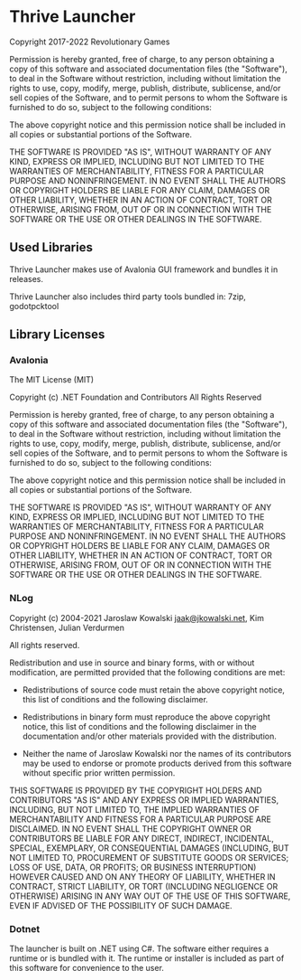 Thrive Launcher
===============

Copyright 2017-2022 Revolutionary Games

Permission is hereby granted, free of charge, to any person obtaining
a copy of this software and associated documentation files (the
"Software"), to deal in the Software without restriction, including
without limitation the rights to use, copy, modify, merge, publish,
distribute, sublicense, and/or sell copies of the Software, and to
permit persons to whom the Software is furnished to do so, subject to
the following conditions:

The above copyright notice and this permission notice shall be
included in all copies or substantial portions of the Software.

THE SOFTWARE IS PROVIDED "AS IS", WITHOUT WARRANTY OF ANY KIND,
EXPRESS OR IMPLIED, INCLUDING BUT NOT LIMITED TO THE WARRANTIES OF
MERCHANTABILITY, FITNESS FOR A PARTICULAR PURPOSE AND
NONINFRINGEMENT. IN NO EVENT SHALL THE AUTHORS OR COPYRIGHT HOLDERS BE
LIABLE FOR ANY CLAIM, DAMAGES OR OTHER LIABILITY, WHETHER IN AN ACTION
OF CONTRACT, TORT OR OTHERWISE, ARISING FROM, OUT OF OR IN CONNECTION
WITH THE SOFTWARE OR THE USE OR OTHER DEALINGS IN THE SOFTWARE.


Used Libraries
--------------

Thrive Launcher makes use of Avalonia GUI framework and bundles it in
releases.

Thrive Launcher also includes third party tools bundled in:
7zip, godotpcktool


Library Licenses
----------------

### Avalonia

The MIT License (MIT)

Copyright (c) .NET Foundation and Contributors
All Rights Reserved

Permission is hereby granted, free of charge, to any person obtaining a copy
of this software and associated documentation files (the "Software"), to deal
in the Software without restriction, including without limitation the rights
to use, copy, modify, merge, publish, distribute, sublicense, and/or sell
copies of the Software, and to permit persons to whom the Software is
furnished to do so, subject to the following conditions:

The above copyright notice and this permission notice shall be included in all
copies or substantial portions of the Software.

THE SOFTWARE IS PROVIDED "AS IS", WITHOUT WARRANTY OF ANY KIND, EXPRESS OR
IMPLIED, INCLUDING BUT NOT LIMITED TO THE WARRANTIES OF MERCHANTABILITY,
FITNESS FOR A PARTICULAR PURPOSE AND NONINFRINGEMENT. IN NO EVENT SHALL THE
AUTHORS OR COPYRIGHT HOLDERS BE LIABLE FOR ANY CLAIM, DAMAGES OR OTHER
LIABILITY, WHETHER IN AN ACTION OF CONTRACT, TORT OR OTHERWISE, ARISING FROM,
OUT OF OR IN CONNECTION WITH THE SOFTWARE OR THE USE OR OTHER DEALINGS IN THE
SOFTWARE.


### NLog

Copyright (c) 2004-2021 Jaroslaw Kowalski <jaak@jkowalski.net>, Kim Christensen, Julian Verdurmen

All rights reserved.

Redistribution and use in source and binary forms, with or without 
modification, are permitted provided that the following conditions 
are met:

* Redistributions of source code must retain the above copyright notice, 
  this list of conditions and the following disclaimer. 

* Redistributions in binary form must reproduce the above copyright notice,
  this list of conditions and the following disclaimer in the documentation
  and/or other materials provided with the distribution. 

* Neither the name of Jaroslaw Kowalski nor the names of its 
  contributors may be used to endorse or promote products derived from this
  software without specific prior written permission. 

THIS SOFTWARE IS PROVIDED BY THE COPYRIGHT HOLDERS AND CONTRIBUTORS "AS IS"
AND ANY EXPRESS OR IMPLIED WARRANTIES, INCLUDING, BUT NOT LIMITED TO, THE 
IMPLIED WARRANTIES OF MERCHANTABILITY AND FITNESS FOR A PARTICULAR PURPOSE 
ARE DISCLAIMED. IN NO EVENT SHALL THE COPYRIGHT OWNER OR CONTRIBUTORS BE 
LIABLE FOR ANY DIRECT, INDIRECT, INCIDENTAL, SPECIAL, EXEMPLARY, OR 
CONSEQUENTIAL DAMAGES (INCLUDING, BUT NOT LIMITED TO, PROCUREMENT OF
SUBSTITUTE GOODS OR SERVICES; LOSS OF USE, DATA, OR PROFITS; OR BUSINESS 
INTERRUPTION) HOWEVER CAUSED AND ON ANY THEORY OF LIABILITY, WHETHER IN 
CONTRACT, STRICT LIABILITY, OR TORT (INCLUDING NEGLIGENCE OR OTHERWISE) 
ARISING IN ANY WAY OUT OF THE USE OF THIS SOFTWARE, EVEN IF ADVISED OF 
THE POSSIBILITY OF SUCH DAMAGE.

### Dotnet

The launcher is built on .NET using C#. The software either requires a
runtime or is bundled with it. The runtime or installer is included as
part of this software for convenience to the user.
